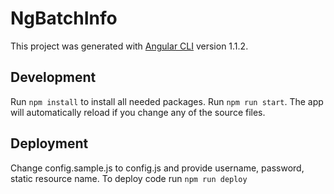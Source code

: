 # NgBatchInfo
This project was generated with [Angular CLI](https://github.com/angular/angular-cli) version 1.1.2.

## Development
Run `npm install` to install all needed packages.
Run `npm run start`. The app will automatically reload if you change any of the source files.

## Deployment

Change config.sample.js to config.js and provide username, password, static resource name.
To deploy code run `npm run deploy`
